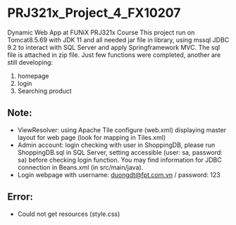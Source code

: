 # PRJ321x_Project_4_FX10207
 Dynamic Web App at FUNiX PRJ321x Course
 This project run on Tomcat8.5.69 with JDK 11 and all needed jar file in library, using mssql JDBC 9.2 to interact with SQL Server and apply Springframework MVC. The sql file is attached in zip file. 
 Just few functions were completed, another are still developing:
 1. homepage
 2. login
 3. Searching product
 
 ## Note:
- ViewResolver: using Apache Tile configure (web.xml) displaying master layout for web page (look for mapping in Tiles.xml)
- Admin account: login checking with user in ShoppingDB, please run ShoppingDB.sql in SQL Server, setting accessible (user: sa, password: sa) before checking login function. You may find information for JDBC connection in Beans.xml (in src/main/java).
- Login webpage with username: duongdt@fpt.com.vn / password: 123

## Error:
- Could not get resources (style.css)